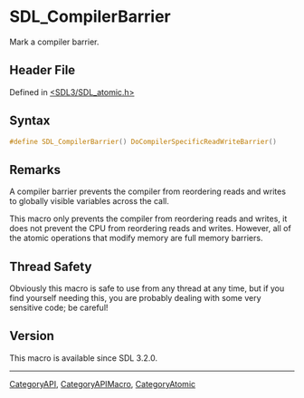 # SDL_CompilerBarrier

Mark a compiler barrier.

## Header File

Defined in [<SDL3/SDL_atomic.h>](https://github.com/libsdl-org/SDL/blob/main/include/SDL3/SDL_atomic.h)

## Syntax

```c
#define SDL_CompilerBarrier() DoCompilerSpecificReadWriteBarrier()
```

## Remarks

A compiler barrier prevents the compiler from reordering reads and writes
to globally visible variables across the call.

This macro only prevents the compiler from reordering reads and writes, it
does not prevent the CPU from reordering reads and writes. However, all of
the atomic operations that modify memory are full memory barriers.

## Thread Safety

Obviously this macro is safe to use from any thread at any time, but if you
find yourself needing this, you are probably dealing with some very
sensitive code; be careful!

## Version

This macro is available since SDL 3.2.0.

----
[CategoryAPI](CategoryAPI), [CategoryAPIMacro](CategoryAPIMacro), [CategoryAtomic](CategoryAtomic)

